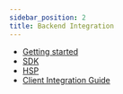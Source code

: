 ```yaml
---
sidebar_position: 2
title: Backend Integration 
---
```


- [Getting started](/data-collection/backend/getting-started/)
- [SDK](/data-collection/backend/sdk/)
- [HSP](/data-collection/backend/hsp/)
- [Client Integration Guide](/data-collection/backend/client-integration/)

